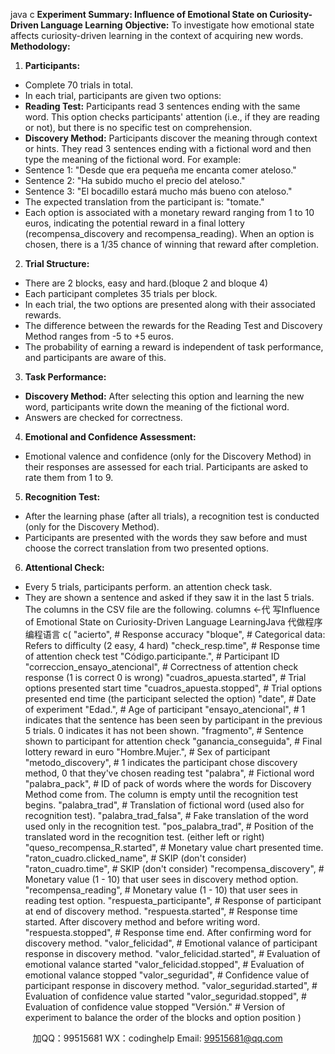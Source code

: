 java c
**Experiment Summary: Influence of Emotional State on Curiosity-Driven Language Learning**
**Objective:**
To investigate how emotional state affects curiosity-driven learning in the context of acquiring new words.
**Methodology:**
1. **Participants:**
- Complete 70 trials in total.
- In each trial, participants are given two options:
- **Reading Test:** Participants read 3 sentences ending with the same word. This option checks participants' attention (i.e., if they are reading or not), but there is no specific test on comprehension.
- **Discovery Method:** Participants discover the meaning through context or hints. They read 3 sentences ending with a fictional word and then type the meaning of the fictional word.
For example:
- Sentence 1: "Desde que era pequeña me encanta comer ateloso."
- Sentence 2: "Ha subido mucho el precio del ateloso."
- Sentence 3: "El bocadillo estará mucho más bueno con ateloso."
- The expected translation from the participant is: "tomate."
- Each option is associated with a monetary reward ranging from 1 to 10 euros, indicating the potential reward in a final lottery (recompensa_discovery and recompensa_reading). When an option is chosen, there is a 1/35 chance of winning that reward after completion.
2. **Trial Structure:**
- There are 2 blocks, easy and hard.(bloque 2 and bloque 4)
- Each participant completes 35 trials per block.
- In each trial, the two options are presented along with their associated rewards.
- The difference between the rewards for the Reading Test and Discovery Method ranges from -5 to +5 euros.
- The probability of earning a reward is independent of task performance, and participants are aware of this.
3. **Task Performance:**
- **Discovery Method:** After selecting this option and learning the new word, participants write down the meaning of the fictional word.
- Answers are checked for correctness.
4. **Emotional and Confidence Assessment:**
- Emotional valence and confidence (only for the Discovery Method) in their responses are assessed for each trial. Participants are asked to rate them from 1 to 9.
5. **Recognition Test:**
- After the learning phase (after all trials), a recognition test is conducted (only for the Discovery Method).
- Participants are presented with the words they saw before and must choose the correct translation from two presented options.
6. **Attentional Check:**
- Every 5 trials, participants perform. an attention check task.
- They are shown a sentence and asked if they saw it in the last 5 trials.
The columns in the CSV file are the following.
columns <-代 写Influence of Emotional State on Curiosity-Driven Language LearningJava
代做程序编程语言 c(
"acierto", # Response accuracy
"bloque", # Categorical data: Refers to difficulty (2 easy, 4 hard)
"check_resp.time", # Response time of attention check test
"Código.participante.", # Participant ID
"correccion_ensayo_atencional", # Correctness of attention check response (1 is correct 0 is wrong)
"cuadros_apuesta.started", # Trial options presented start time
"cuadros_apuesta.stopped", # Trial options presented end time (the participant selected the option)
"date", # Date of experiment
"Edad.", # Age of participant
"ensayo_atencional", # 1 indicates that the sentence has been seen by participant in the previous 5 trials. 0 indicates it has not been shown.
"fragmento", # Sentence shown to participant for attention check
"ganancia_conseguida", # Final lottery reward in euro
"Hombre.Mujer.", # Sex of participant
"metodo_discovery", # 1 indicates the participant chose discovery method, 0 that they've chosen reading test
"palabra", # Fictional word
"palabra_pack", # ID of pack of words where the words for Discovery Method come from. The column is empty until the recognition test begins.
"palabra_trad", # Translation of fictional word (used also for recognition test).
"palabra_trad_falsa", # Fake translation of the word used only in the recognition test.
"pos_palabra_trad", # Position of the translated word in the recognition test. (either left or right)
"queso_recompensa_R.started", # Monetary value chart presented time.
"raton_cuadro.clicked_name", # SKIP (don't consider)
"raton_cuadro.time", # SKIP (don't consider)
"recompensa_discovery", # Monetary value (1 - 10) that user sees in discovery method option.
"recompensa_reading", # Monetary value (1 - 10) that user sees in reading test option.
"respuesta_participante", # Response of participant at end of discovery method.
"respuesta.started", # Response time started. After discovery method and before writing word.
"respuesta.stopped", # Response time end. After confirming word for discovery method.
"valor_felicidad", # Emotional valance of participant response in discovery method.
"valor_felicidad.started", # Evaluation of emotional valance started
"valor_felicidad.stopped", # Evaluation of emotional valance stopped
"valor_seguridad", # Confidence value of participant response in discovery method.
"valor_seguridad.started", # Evaluation of confidence value started
"valor_seguridad.stopped", # Evaluation of confidence value stopped
"Versión." # Version of experiment to balance the order of the blocks and option position )







         
加QQ：99515681  WX：codinghelp  Email: 99515681@qq.com
